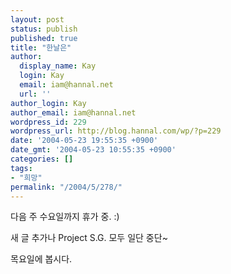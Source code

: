 ```yaml
---
layout: post
status: publish
published: true
title: "한날은"
author:
  display_name: Kay
  login: Kay
  email: iam@hannal.net
  url: ''
author_login: Kay
author_email: iam@hannal.net
wordpress_id: 229
wordpress_url: http://blog.hannal.com/wp/?p=229
date: '2004-05-23 19:55:35 +0900'
date_gmt: '2004-05-23 10:55:35 +0900'
categories: []
tags:
- "희망"
permalink: "/2004/5/278/"
---
```

<p>다음 주 수요일까지 휴가 중. :)</p>
<p>새 글 추가나 Project S.G. 모두 일단 중단~</p>
<p>목요일에 봅시다.</p>
